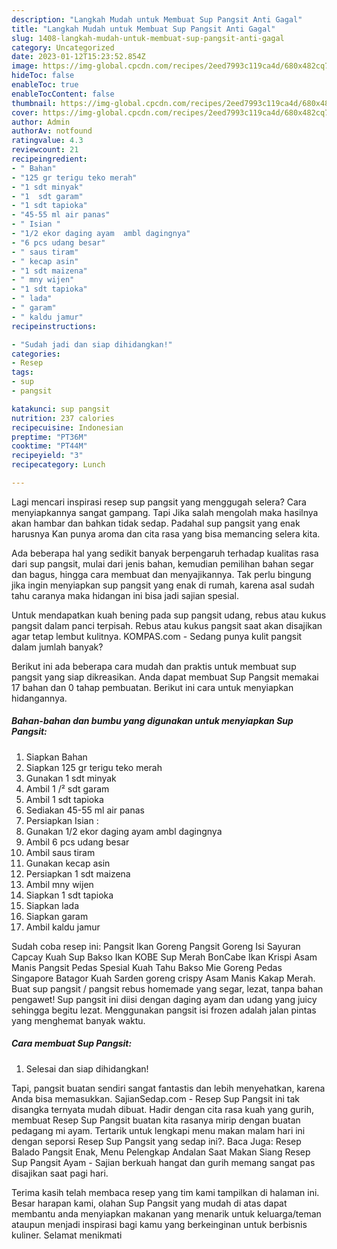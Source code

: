 ```yaml
---
description: "Langkah Mudah untuk Membuat Sup Pangsit Anti Gagal"
title: "Langkah Mudah untuk Membuat Sup Pangsit Anti Gagal"
slug: 1408-langkah-mudah-untuk-membuat-sup-pangsit-anti-gagal
category: Uncategorized
date: 2023-01-12T15:23:52.854Z
image: https://img-global.cpcdn.com/recipes/2eed7993c119ca4d/680x482cq70/sup-pangsit-foto-resep-utama.jpg
hideToc: false
enableToc: true
enableTocContent: false
thumbnail: https://img-global.cpcdn.com/recipes/2eed7993c119ca4d/680x482cq70/sup-pangsit-foto-resep-utama.jpg
cover: https://img-global.cpcdn.com/recipes/2eed7993c119ca4d/680x482cq70/sup-pangsit-foto-resep-utama.jpg
author: Admin
authorAv: notfound
ratingvalue: 4.3
reviewcount: 21
recipeingredient:
- " Bahan"
- "125 gr terigu teko merah"
- "1 sdt minyak"
- "1  sdt garam"
- "1 sdt tapioka"
- "45-55 ml air panas"
- " Isian "
- "1/2 ekor daging ayam  ambl dagingnya"
- "6 pcs udang besar"
- " saus tiram"
- " kecap asin"
- "1 sdt maizena"
- " mny wijen"
- "1 sdt tapioka"
- " lada"
- " garam"
- " kaldu jamur"
recipeinstructions:

- "Sudah jadi dan siap dihidangkan!"
categories:
- Resep
tags:
- sup
- pangsit

katakunci: sup pangsit 
nutrition: 237 calories
recipecuisine: Indonesian
preptime: "PT36M"
cooktime: "PT44M"
recipeyield: "3"
recipecategory: Lunch

---
```



Lagi mencari inspirasi resep sup pangsit yang menggugah selera? Cara menyiapkannya sangat gampang. Tapi Jika salah mengolah maka hasilnya akan hambar dan bahkan tidak sedap. Padahal sup pangsit yang enak harusnya Kan punya aroma dan cita rasa yang bisa memancing selera kita.


Ada beberapa hal yang sedikit banyak berpengaruh terhadap kualitas rasa dari sup pangsit, mulai dari jenis bahan, kemudian pemilihan bahan segar dan bagus, hingga cara membuat dan menyajikannya. Tak perlu bingung jika ingin menyiapkan sup pangsit yang enak di rumah, karena asal sudah tahu caranya maka hidangan ini bisa jadi sajian spesial.

Untuk mendapatkan kuah bening pada sup pangsit udang, rebus atau kukus pangsit dalam panci terpisah. Rebus atau kukus pangsit saat akan disajikan agar tetap lembut kulitnya. KOMPAS.com - Sedang punya kulit pangsit dalam jumlah banyak?


Berikut ini ada beberapa cara mudah dan praktis untuk membuat sup pangsit yang siap dikreasikan. Anda dapat membuat Sup Pangsit memakai 17 bahan dan 0 tahap pembuatan. Berikut ini cara untuk menyiapkan hidangannya.

<!--inarticleads1-->

##### Bahan-bahan dan bumbu yang digunakan untuk menyiapkan Sup Pangsit:

1. Siapkan  Bahan
1. Siapkan 125 gr terigu teko merah
1. Gunakan 1 sdt minyak
1. Ambil 1 /² sdt garam
1. Ambil 1 sdt tapioka
1. Sediakan 45-55 ml air panas
1. Persiapkan  Isian :
1. Gunakan 1/2 ekor daging ayam  ambl dagingnya
1. Ambil 6 pcs udang besar
1. Ambil  saus tiram
1. Gunakan  kecap asin
1. Persiapkan 1 sdt maizena
1. Ambil  mny wijen
1. Siapkan 1 sdt tapioka
1. Siapkan  lada
1. Siapkan  garam
1. Ambil  kaldu jamur


Sudah coba resep ini: Pangsit Ikan Goreng Pangsit Goreng Isi Sayuran Capcay Kuah Sup Bakso Ikan KOBE Sup Merah BonCabe Ikan Krispi Asam Manis Pangsit Pedas Spesial Kuah Tahu Bakso Mie Goreng Pedas Singapore Batagor Kuah Sarden goreng crispy Asam Manis Kakap Merah. Buat sup pangsit / pangsit rebus homemade yang segar, lezat, tanpa bahan pengawet! Sup pangsit ini diisi dengan daging ayam dan udang yang juicy sehingga begitu lezat. Menggunakan pangsit isi frozen adalah jalan pintas yang menghemat banyak waktu. 

<!--inarticleads2-->

##### Cara membuat Sup Pangsit:


1. Selesai dan siap dihidangkan!

Tapi, pangsit buatan sendiri sangat fantastis dan lebih menyehatkan, karena Anda bisa memasukkan. SajianSedap.com - Resep Sup Pangsit ini tak disangka ternyata mudah dibuat. Hadir dengan cita rasa kuah yang gurih, membuat Resep Sup Pangsit buatan kita rasanya mirip dengan buatan pedagang mi ayam. Tertarik untuk lengkapi menu makan malam hari ini dengan seporsi Resep Sup Pangsit yang sedap ini?. Baca Juga: Resep Balado Pangsit Enak, Menu Pelengkap Andalan Saat Makan Siang Resep Sup Pangsit Ayam - Sajian berkuah hangat dan gurih memang sangat pas disajikan saat pagi hari. 

Terima kasih telah membaca resep yang tim kami tampilkan di halaman ini. Besar harapan kami, olahan Sup Pangsit yang mudah di atas dapat membantu anda menyiapkan makanan yang menarik untuk keluarga/teman ataupun menjadi inspirasi bagi kamu yang berkeinginan untuk berbisnis kuliner. Selamat menikmati
